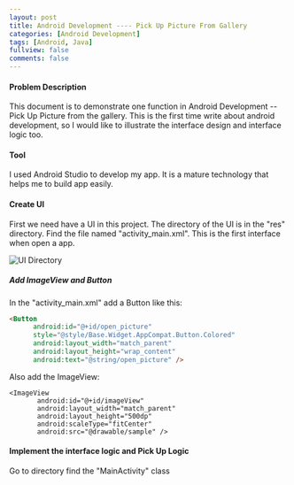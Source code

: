 ```yaml
---
layout: post
title: Android Development ---- Pick Up Picture From Gallery
categories: [Android Development]
tags: [Android, Java]
fullview: false
comments: false
---
```

#### Problem Description
This document is to demonstrate one function in Android Development -- Pick Up Picture from the
gallery. This is the first time write about android development, so I would like to illustrate
the interface design and interface logic too.


#### Tool
I used Android Studio to develop my app. It is a mature technology that helps me to build app easily.

#### Create UI
First we need have a UI in this project. The directory of the UI is in the "res" directory. Find the file named "activity_main.xml". This is the first interface when open a app.

![UI Directory](https://raw.githubusercontent.com/scao7/dbyll/gh-pages/assets/media/androidRes/UIDir.PNG)

##### Add ImageView and Button
In the "activity_main.xml" add a Button like this:
```HTML
<Button
      android:id="@+id/open_picture"
      style="@style/Base.Widget.AppCompat.Button.Colored"
      android:layout_width="match_parent"
      android:layout_height="wrap_content"
      android:text="@string/open_picture" />
```
Also add the ImageView:
```
<ImageView
       android:id="@+id/imageView"
       android:layout_width="match_parent"
       android:layout_height="500dp"
       android:scaleType="fitCenter"
       android:src="@drawable/sample" />
```
#### Implement the interface logic and Pick Up Logic
Go to directory find the "MainActivity" class

